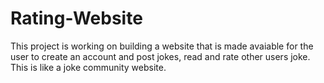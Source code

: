 # Rating-Website
This project is working on building a website that is made avaiable for the user to create an account and post jokes, read and rate other users joke. This is like a joke community website.
